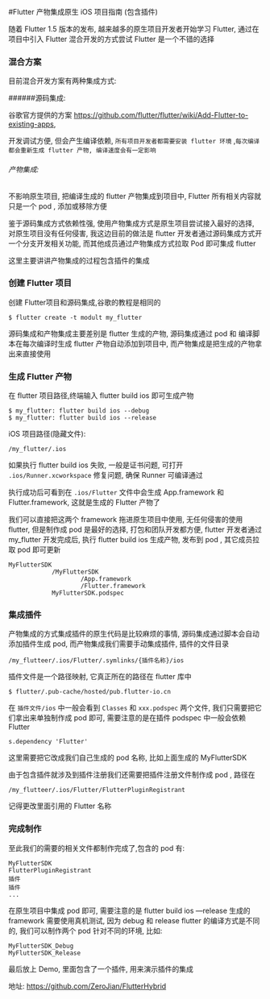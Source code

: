 #Flutter 产物集成原生 iOS 项目指南 (包含插件)

随着 Flutter 1.5 版本的发布, 越来越多的原生项目开发者开始学习 Flutter, 通过在项目中引入 Flutter  混合开发的方式尝试 Flutter 是一个不错的选择

### 混合方案

目前混合开发方案有两种集成方式:

######源码集成: 

谷歌官方提供的方案  https://github.com/flutter/flutter/wiki/Add-Flutter-to-existing-apps,  

开发调试方便, 但会产生编译依赖, `所有项目开发者都需要安装 flutter 环境` ,` 每次编译都会重新生成 flutter 产物, 编译速度会有一定影响 `

###### 产物集成:

不影响原生项目, 把编译生成的 flutter 产物集成到项目中, Flutter 所有相关内容就只是一个 pod , 添加或移除方便

鉴于源码集成方式依赖性强, 使用产物集成方式是原生项目尝试接入最好的选择, 对原生项目没有任何侵害, 我这边目前的做法是 flutter 开发者通过源码集成方式开一个分支开发相关功能, 而其他成员通过产物集成方式拉取 Pod 即可集成 flutter

这里主要讲讲产物集成的过程包含插件的集成

### 创建 Flutter 项目

创建 Flutter项目和源码集成,谷歌的教程是相同的

```
$ flutter create -t modult my_flutter
```

源码集成和产物集成主要差别是 flutter 生成的产物, 源码集成通过 pod 和 编译脚本在每次编译时生成 flutter 产物自动添加到项目中, 而产物集成是把生成的产物拿出来直接使用

### 生成 Flutter 产物

在 flutter 项目路径,终端输入 flutter build ios 即可生成产物

```
$ my_flutter: flutter build ios --debug
$ my_flutter: flutter build ios --release
```

iOS 项目路径(隐藏文件):

```
/my_flutter/.ios
```

如果执行 flutter build ios 失败, 一般是证书问题, 可打开 `.ios/Runner.xcworkspace` 修复问题, 确保 Runner 可编译通过

执行成功后可看到在 `.ios/Flutter` 文件中会生成 App.framework 和 Flutter.framework, 这就是生成的 Flutter 产物了

我们可以直接把这两个 framework 拖进原生项目中使用, 无任何侵害的使用 flutter, 但是制作成 pod  是最好的选择, 打包和团队开发都方便, flutter 开发者通过 my_flutter 开发完成后, 执行 flutter build ios 生成产物, 发布到 pod , 其它成员拉取 pod 即可更新

```
MyFlutterSDK
			/MyFlutterSDK
					/App.framework
					/Flutter.framework
			MyFlutterSDK.podspec
```

### 集成插件

产物集成的方式集成插件的原生代码是比较麻烦的事情, 源码集成通过脚本会自动添加插件生成 pod, 而产物集成我们需要手动集成插件, 插件的文件目录

```
/my_flutteer/.ios/Flutter/.symlinks/{插件名称}/ios
```

插件文件是一个路径映射, 它真正所在的路径在 flutter 库中

```
$ flutter/.pub-cache/hosted/pub.flutter-io.cn
```

在 `插件文件/ios` 中一般会看到 `Classes` 和 `xxx.podspec` 两个文件, 我们只需要把它们拿出来单独制作成 pod 即可, 需要注意的是在插件 podspec 中一般会依赖 Flutter

```
s.dependency 'Flutter'
```

这里需要把它改成我们自己生成的 pod 名称, 比如上面生成的 MyFlutterSDK

由于包含插件就涉及到插件注册我们还需要把插件注册文件制作成 pod , 路径在

```
/my_flutteer/.ios/Flutter/FlutterPluginRegistrant
```

记得更改里面引用的 Flutter 名称

### 完成制作

至此我们的需要的相关文件都制作完成了,包含的 pod 有:

```
MyFlutterSDK
FlutterPluginRegistrant
插件
插件
...
```

在原生项目中集成 pod 即可, 需要注意的是 flutter build ios —release 生成的 framework 需要使用真机测试, 因为 debug 和 release  flutter 的编译方式是不同的, 我们可以制作两个 pod 针对不同的环境, 比如:

```
MyFlutterSDK_Debug
MyFlutterSDK_Release
```

最后放上 Demo, 里面包含了一个插件, 用来演示插件的集成

地址: <https://github.com/ZeroJian/FlutterHybrid>